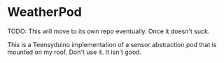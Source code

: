 # WeatherPod

TODO: This will move to its own repo eventually. Once it doesn't suck.

This is a Teensyduino implementation of a sensor abstraction pod that is mounted on my roof. Don't use it. It isn't good.
